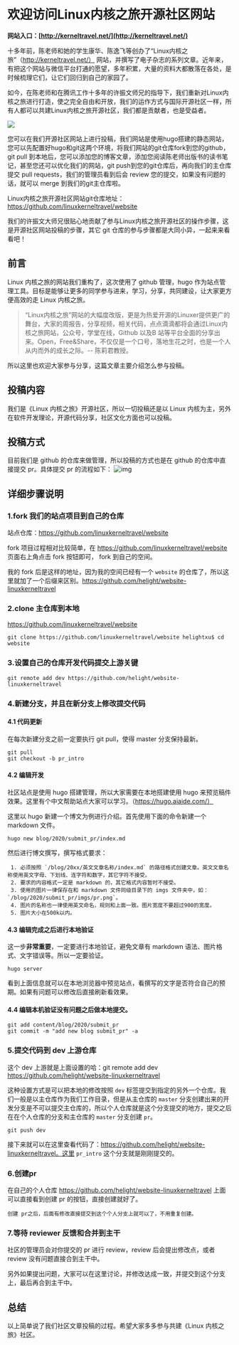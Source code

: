 # 欢迎访问Linux内核之旅开源社区网站

**网站入口：[http://kerneltravel.net/](http://kerneltravel.net/)**

十多年前，陈老师和她的学生康华、陈逸飞等创办了“Linux内核之旅”（http://kerneltravel.net/）
网站，并撰写了电子杂志的系列文章。近年来，有把这个网站与微信平台打通的愿望，多年积累，大量的资料大都散落在各处，是时候梳理它们，让它们回归到自己的家园了。

如今，在陈老师和在腾讯工作十多年的许振文师兄的指导下，我们重新对Linux内核之旅进行打造，使之完全自由和开放，我们的运作方式与国际开源社区一样，所有人都可以共建Linux内核之旅开源社区，我们都是贡献者，也是受益者。

<img src="http://ww1.sinaimg.cn/large/005NFTS2ly1geayq0abxzj311j0gsav3.jpg"/>

您可以在我们开源社区网站上进行投稿，我们网站是使用hugo搭建的静态网站，您可以先配置好hugo和git这两个环境，将我们网站的git仓库fork到您的github，git pull 到本地后，您可以添加您的博客文章，添加您阅读陈老师出版书的读书笔记，甚至您还可以优化我们的网站，git push到您的git仓库后，再向我们的主仓库提交 pull requests，我们的管理员看到后会 review 您的提交，如果没有问题的话，就可以 merge 到我们的git主仓库啦。

Linux内核之旅开源社区网站git仓库地址：https://github.com/linuxkerneltravel/website

我们的许振文大师兄很贴心地贡献了参与Linux内核之旅开源社区的操作步骤，这是开源社区网站投稿的步骤，其它 git 仓库的参与步骤都是大同小异，一起来来看看吧！



## 前言

Linux 内核之旅的网站我们重构了，这次使用了 github 管理，hugo 作为站点管理工具。目标是能够让更多的同学参与进来，学习，分享，共同建设，让大家更方便高效的走 Linux 内核之旅。

>“Linux内核之旅”网站的大幅度改版，更是为热爱开源的Linuxer提供更广的舞台，大家的周报告，分享视频，相关代码，点点滴滴都将会通过Linux内核之旅网站，公众号，学堂在线，Github 以及B 站等平台全面的分享出来。Open，Free&Share，不仅仅是一个口号，落地生花之时，也是一个人从内而外的成长之际。-- 陈莉君教授。

所以这里也欢迎大家参与分享，这篇文章主要介绍怎么参与投稿。

## 投稿内容

我们是《Linux 内核之旅》开源社区，所以一切投稿还是以 Linux 内核为主，另外在软件开发理论，开源代码分享，社区文化方面也可以投稿。

## 投稿方式

目前我们是 github 的仓库来做管理，所以投稿的方式也是在 github 的仓库中直接提交 pr。具体提交 pr 的流程如下： ![img](https://mmbiz.qpic.cn/mmbiz_png/SeWfibBcBT0E6iaibhTvgicrT1N346nedtZTS4H1wkDyJpL3EXE25JjaRibYto2EHzadfnF8FsRG776aEHAQ5krM28A/640?wx_fmt=png&tp=webp&wxfrom=5&wx_lazy=1&wx_co=1)

## 详细步骤说明

### 1.fork 我们的站点项目到自己的仓库

站点仓库：https://github.com/linuxkerneltravel/website

fork 项目过程相对比较简单，在 https://github.com/linuxkerneltravel/website 页面右上角点击 fork 按钮即可， fork 到自己的空间。

我的 fork 后是这样的地址，因为我的空间已经有一个 `website` 的仓库了，所以这里就加了一个后缀来区别。https://github.com/helight/website-linuxkerneltravel

### 2.clone 主仓库到本地

https://github.com/linuxkerneltravel/website

```
git clone https://github.com/linuxkerneltravel/website helightxu$ cd website
```

### 3.设置自己的仓库开发代码提交上游关键

```
git remote add dev https://github.com/helight/website-linuxkerneltravel
```

### 4.新建分支，并且在新分支上修改提交代码

#### 4.1 代码更新

在每次新建分支之前一定要执行 git pull，使得 master 分支保持最新。

```
git pull
git checkout -b pr_intro
```

#### 4.2 编辑开发

社区站点是使用 hugo 搭建管理，所以大家需要在本地搭建使用 hugo 来预览稿件效果。这里有个中文帮助站点大家可以学习。（https://hugo.aiaide.com/）

这里以 hugo 新建一个博文为例进行介绍。首先使用下面的命令新建一个 markdown 文件。

```
hugo new blog/2020/submit_pr/index.md
```

然后进行博文撰写，撰写格式要求：

```
 1. 必须按照 `/blog/20xx/英文文章名称/index.md` 的路径格式创建文章。英文文章名称使用英文字母、下划线、连字符和数字，其它字符不接受。 
 2. 要求的内容格式一定是 markdown 的，其它格式内容暂时不接受。 
 3. 使用的图片一律保存在和 markdown 文件同级目录下的 imgs 文件夹中，如：`/blog/2020/submit_pr/imgs/pr.png`。 
 4. 图片的名称也一律使用英文命名，规则和上面一致。图片宽度不要超过900的宽度。  
 5. 图片大小在500k以内。
```

#### 4.3 编辑完成之后进行本地验证

这一步**非常重要**，一定要进行本地验证，避免文章有 markdown 语法、图片格式、文字错误等。所以一定要验证。

```
hugo server
```

看到上面信息就可以在本地浏览器中预览站点，看撰写的文字是否符合自己的预期。如果有问题可以修改后直接刷新看效果。

#### 4.4 编辑本机验证没有问题之后做本地提交。

```
git add content/blog/2020/submit_pr
git commit -m "add new blog submit_pr" -a
```

### 5.提交代码到 dev 上游仓库

这个 dev 上游就是上面设置的哈：git remote add dev https://github.com/helight/website-linuxkerneltravel

这种设置方式是可以把本地的修改按照 `dev` 标签提交到指定的另外一个仓库。我们一般是以主仓库作为我们工作目录，但是从主仓库的 `master` 分支创建出来的开发分支是不可以提交主仓库的，所以个人仓库就是这个分支提交的地方，提交之后在在个人仓库的分支和主仓库的 `master` 分支创建 `pr`。

```
git push dev
```

接下来就可以在这里查看代码了：https://github.com/helight/website-linuxkerneltravel。这里 `pr_intro` 这个分支就是刚刚提交的。

### 6.创建pr

在自己的个人仓库 https://github.com/helight/website-linuxkerneltravel 上面可以直接看到创建 pr 的按钮，直接创建就好了。

```
创建 pr之后，后面有修改直接提交到这个个人分支上就可以了，不用重复创建。
```

### 7.等待 reviewer 反馈和合并到主干

社区的管理员会对你提交的 pr 进行 review，review 后会提出修改点，或者 review 没有问题直接合到主干中。

另外如果提出问题，大家可以在这里讨论，并修改达成一致，并提交到这个分支上，最后再合到主干中。

## 总结

以上简单说了我们社区文章投稿的过程。希望大家多多参与共建《Linux 内核之旅》社区。